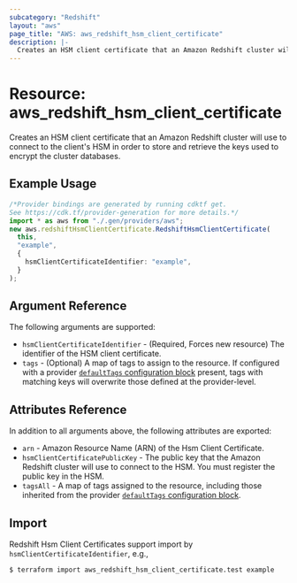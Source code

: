 ```yaml
---
subcategory: "Redshift"
layout: "aws"
page_title: "AWS: aws_redshift_hsm_client_certificate"
description: |-
  Creates an HSM client certificate that an Amazon Redshift cluster will use to connect to the client's HSM in order to store and retrieve the keys used to encrypt the cluster databases.
---
```


# Resource: aws\_redshift\_hsm\_client\_certificate

Creates an HSM client certificate that an Amazon Redshift cluster will use to connect to the client's HSM in order to store and retrieve the keys used to encrypt the cluster databases.

## Example Usage

```typescript
/*Provider bindings are generated by running cdktf get.
See https://cdk.tf/provider-generation for more details.*/
import * as aws from "./.gen/providers/aws";
new aws.redshiftHsmClientCertificate.RedshiftHsmClientCertificate(
  this,
  "example",
  {
    hsmClientCertificateIdentifier: "example",
  }
);

```

## Argument Reference

The following arguments are supported:

* `hsmClientCertificateIdentifier` - (Required, Forces new resource) The identifier of the HSM client certificate.
* `tags` - (Optional) A map of tags to assign to the resource. If configured with a provider [`defaultTags` configuration block](https://registry.terraform.io/providers/hashicorp/aws/latest/docs#default_tags-configuration-block) present, tags with matching keys will overwrite those defined at the provider-level.

## Attributes Reference

In addition to all arguments above, the following attributes are exported:

* `arn` - Amazon Resource Name (ARN) of the Hsm Client Certificate.
* `hsmClientCertificatePublicKey` - The public key that the Amazon Redshift cluster will use to connect to the HSM. You must register the public key in the HSM.
* `tagsAll` - A map of tags assigned to the resource, including those inherited from the provider [`defaultTags` configuration block](https://registry.terraform.io/providers/hashicorp/aws/latest/docs#default_tags-configuration-block).

## Import

Redshift Hsm Client Certificates support import by `hsmClientCertificateIdentifier`, e.g.,

```console
$ terraform import aws_redshift_hsm_client_certificate.test example
```
